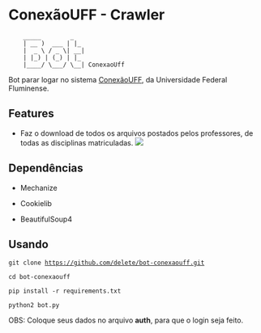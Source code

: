 # ConexãoUFF - Crawler
```
	_____        _
    | __ )  ___ | |_
    |  _ \ / _ \| __|
    | |_) | (_) | |_
    |____/ \___/ \__| ConexaoUff
```

Bot parar logar no sistema [ConexãoUFF](https://sistemas.uff.br/conexaouff), da Universidade Federal Fluminense.


## Features

* Faz o download de todos os arquivos postados pelos professores, de todas as disciplinas matriculadas.
![](http://i.imgur.com/ykePWcC.png)

## Dependências


* Mechanize

* Cookielib

* BeautifulSoup4

## Usando


<code>git clone https://github.com/delete/bot-conexaouff.git</code>

<code>cd bot-conexaouff</code>

<code>pip install -r requirements.txt</code>

<code>python2 bot.py</code>

OBS: Coloque seus dados no arquivo **auth**, para que o login seja feito.
